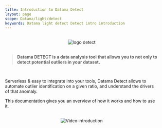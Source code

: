 ```yaml
---
title: Introduction to Datama Detect
layout: page
scope: Datama/light/detect
keywords: Datama light detect Detect intro introduction
---
```


<br>

<center><img src="{{site.url}}/{{site.baseurl}}/core_app/new/images/detect_icon.jpg" alt="logo detect" title="Datama Detect" /></center>

<br>

> **Datama DETECT is a data analysis tool that allows you to not only to detect potential outliers in your dataset.**

<br/>

Serverless & easy to integrate into your tools, Datama Detect allows to automate outlier identification on a given ratio, and understand the drivers of that anomaly.

This documentation gives you an overview of how it works and how to use it.

<br>

<center><img src="{{site.url}}/{{site.baseurl}}/extensions/datama-detect/assets/gif/introduction.gif" alt="Video introduction" /></center>

